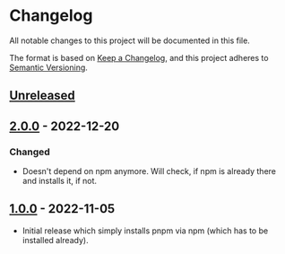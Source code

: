 # Changelog

All notable changes to this project will be documented in this file.

The format is based on [Keep a Changelog],
and this project adheres to [Semantic Versioning].

## [Unreleased]

## [2.0.0] - 2022-12-20

### Changed

- Doesn't depend on npm anymore. Will check, if npm is already there and installs it, if not.

## [1.0.0] - 2022-11-05

- Initial release which simply installs pnpm via npm (which has to be installed already).

<!-- Links -->
[keep a changelog]: https://keepachangelog.com/en/1.0.0/
[semantic versioning]: https://semver.org/spec/v2.0.0.html

<!-- Versions -->
[unreleased]: https://github.com/NicoVIII/devcontainer-features/compare/v2.0.0...HEAD
[2.0.0]: https://github.com/NicoVIII/devcontainer-features/compare/v1.0.0...v2.0.0
[1.0.0]: https://github.com/NicoVIII/devcontainer-features/releases/tag/v1.0.0

